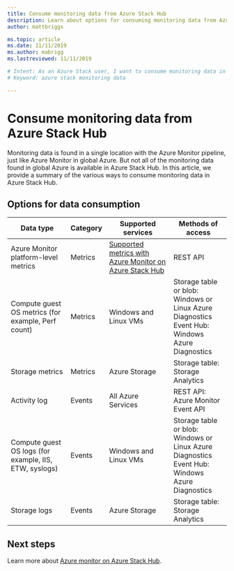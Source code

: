 ```yaml
---
title: Consume monitoring data from Azure Stack Hub 
description: Learn about options for consuming monitoring data from Azure Stack Hub.
author: mattbriggs

ms.topic: article
ms.date: 11/11/2019
ms.author: mabrigg
ms.lastreviewed: 11/11/2019

# Intent: As an Azure Stack user, I want to consume monitoring data in Azure Stack so I can make decisions based on those metrics.
# Keyword: azure stack monitoring data

---
```



# Consume monitoring data from Azure Stack Hub

Monitoring data is found in a single location with the Azure Monitor pipeline, just like Azure Monitor in global Azure. But not all of the monitoring data found in global Azure is available in Azure Stack Hub. In this article, we provide a summary of the various ways to consume monitoring data in Azure Stack Hub.
 
## Options for data consumption

| Data type | Category | Supported services | Methods of access |
|-------------------------------------------------------------|----------|------------------------------------------------------------------------|----------------------------------------------------------------------------------------------------|
| Azure Monitor platform-level metrics | Metrics | [Supported metrics with Azure Monitor on Azure Stack Hub](azure-stack-metrics-supported.md) | REST API |
| Compute guest OS metrics (for example, Perf count) | Metrics | Windows and Linux VMs | Storage table or blob:<br>Windows or Linux Azure Diagnostics <br>Event Hub:<br>Windows Azure Diagnostics |
| Storage metrics | Metrics | Azure Storage | Storage table:<br>Storage Analytics |
| Activity log | Events | All Azure Services | REST API:<br>Azure Monitor Event API |
| Compute guest OS logs (for example,  IIS, ETW, syslogs) | Events | Windows and Linux VMs | Storage table or blob:<br>Windows or Linux Azure Diagnostics <br>Event Hub:<br>Windows Azure Diagnostics |
| Storage logs | Events | Azure Storage | Storage table:<br>Storage Analytics |

## Next steps

Learn more about [Azure monitor on Azure Stack Hub](azure-stack-metrics-azure-data.md).

